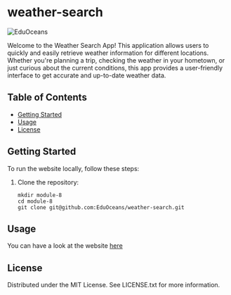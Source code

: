 # weather-search
![EduOceans](https://img.shields.io/badge/Edu-Oceans-blue)

Welcome to the Weather Search App! This application allows users to quickly and easily retrieve weather information for different locations. Whether you're planning a trip, checking the weather in your hometown, or just curious about the current conditions, this app provides a user-friendly interface to get accurate and up-to-date weather data.

## Table of Contents

- [Getting Started](#getting-started)
- [Usage](#usage)
- [License](#license)

## Getting Started

To run the website locally, follow these steps:

1. Clone the repository:
   ```
   mkdir module-8
   cd module-8
   git clone git@github.com:EduOceans/weather-search.git
   ```

## Usage
You can have a look at the website [here](https://eduoceans.github.io/weather-search)


## License
Distributed under the MIT License. See LICENSE.txt for more information.

